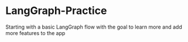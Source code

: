 # LangGraph-Practice
Starting with a basic LangGraph flow with the goal to learn more and add more features to the app

